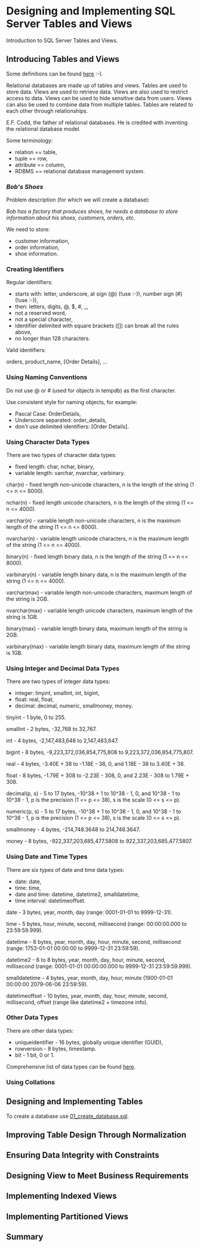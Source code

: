 # Designing and Implementing SQL Server Tables and Views

Introduction to SQL Server Tables and Views.

## Introducing Tables and Views

Some definitions can be found [here](definitions.md) :-).

Relational databases are made up of tables and views. Tables are used to store data. Views are used to retrieve data. Views are also used to restrict access to data. Views can be used to hide sensitive data from users. Views can also be used to combine data from multiple tables. Tables are related to each other through relationships.

E.F. Codd, the father of relational databases. He is credited with inventing the relational database model.

Some terminology:

- relation == table,
- tuple == row,
- attribute == column,
- RDBMS == relational database management system.

### _Bob's Shoes_

Problem description (for which we will create a database):

_Bob has a factory that produces shoes, he needs a database to store information about his shoes, customers, orders, etc._

We need to store:

- customer information,
- order information,
- shoe information.

### Creating Identifiers

Regular identifiers:

- starts with: letter, underscore, at sign (@) (!use :-)), number sign (#) (!use :-)),
- then: letters, digits, @, $, #, \_,
- not a reserved word,
- not a special character,
- identifier delimited with square brackets ([]) can break all the rules above,
- no longer than 128 characters.

Valid identifiers:

orders, product_name, [Order Details], ...

### Using Naming Conventions

Do not use @ or # (used for objects in tempdb) as the first character.

Use consistent style for naming objects, for example:

- Pascal Case: OrderDetails,
- Underscore separated: order_details,
- don't use delimited identifiers: [Order Details].

### Using Character Data Types

There are two types of character data types:

- fixed length: char, nchar, binary,
- variable length: varchar, nvarchar, varbinary.

char(n) - fixed length non-unicode characters, n is the length of the string (1 <= n <= 8000).

nchar(n) - fixed length unicode characters, n is the length of the string (1 <= n <= 4000).

varchar(n) - variable length non-unicode characters, n is the maximum length of the string (1 <= n <= 8000).

nvarchar(n) - variable length unicode characters, n is the maximum length of the string (1 <= n <= 4000).

binary(n) - fixed length binary data, n is the length of the string (1 <= n <= 8000).

varbinary(n) - variable length binary data, n is the maximum length of the string (1 <= n <= 4000).

varchar(max) - variable length non-unicode characters, maximum length of the string is 2GB.

nvarchar(max) - variable length unicode characters, maximum length of the string is 1GB.

binary(max) - variable length binary data, maximum length of the string is 2GB.

varbinary(max) - variable length binary data, maximum length of the string is 1GB.

### Using Integer and Decimal Data Types

There are two types of integer data types:

- integer: tinyint, smallint, int, bigint,
- float: real, float,
- decimal: decimal, numeric, smallmoney, money.

tinyint - 1 byte, 0 to 255.

smallint - 2 bytes, -32,768 to 32,767.

int - 4 bytes, -2,147,483,648 to 2,147,483,647.

bigint - 8 bytes, -9,223,372,036,854,775,808 to 9,223,372,036,854,775,807.

real - 4 bytes, -3.40E + 38 to -1.18E - 38, 0, and 1.18E - 38 to 3.40E + 38.

float - 8 bytes, -1.79E + 308 to -2.23E - 308, 0, and 2.23E - 308 to 1.79E + 308.

decimal(p, s) - 5 to 17 bytes, -10^38 + 1 to 10^38 - 1, 0, and 10^38 - 1 to 10^38 - 1, p is the precision (1 <= p <= 38), s is the scale (0 <= s <= p).

numeric(p, s) - 5 to 17 bytes, -10^38 + 1 to 10^38 - 1, 0, and 10^38 - 1 to 10^38 - 1, p is the precision (1 <= p <= 38), s is the scale (0 <= s <= p).

smallmoney - 4 bytes, -214,748.3648 to 214,748.3647.

money - 8 bytes, -922,337,203,685,477.5808 to 922,337,203,685,477.5807.

### Using Date and Time Types

There are six types of date and time data types:

- date: date,
- time: time,
- date and time: datetime, datetime2, smalldatetime,
- time interval: datetimeoffset.

date - 3 bytes, year, month, day (range: 0001-01-01 to 9999-12-31).

time - 5 bytes, hour, minute, second, millisecond (range: 00:00:00.000 to 23:59:59.999).

datetime - 8 bytes, year, month, day, hour, minute, second, millisecond (range: 1753-01-01 00:00:00 to 9999-12-31 23:59:59).

datetime2 - 6 to 8 bytes, year, month, day, hour, minute, second, millisecond (range: 0001-01-01 00:00:00.000 to 9999-12-31 23:59:59.999).

smalldatetime - 4 bytes, year, month, day, hour, minute (1900-01-01 00:00:00 2079-06-06 23:59:59).

datetimeoffset - 10 bytes, year, month, day, hour, minute, second, millisecond, offset (range like datetime2 + timezone info).

### Other Data Types

There are other data types:

- uniqueidentifier - 16 bytes, globally unique identifier (GUID),
- rowversion - 8 bytes, timestamp.
- bit - 1 bit, 0 or 1.

Comprehensive list of data types can be found [here](https://learn.microsoft.com/en-us/sql/t-sql/data-types/data-types-transact-sql?view=sql-server-ver15).

### Using Collations

## Designing and Implementing Tables

To create a database use [01_create_database.sql](01_create_database.sql).

## Improving Table Design Through Normalization

## Ensuring Data Integrity with Constraints

## Designing View to Meet Business Requirements

## Implementing Indexed Views

## Implementing Partitioned Views

## Summary
